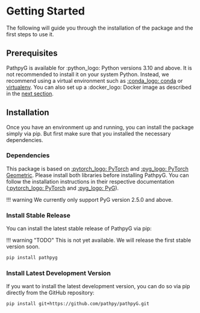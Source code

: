 # Getting Started

The following will guide you through the installation of the package and the first steps to use it.

## Prerequisites

PathpyG is available for :python_logo: Python versions 3.10 and above. It is not recommended to install it on your system Python. Instead, we recommend using a virtual environment such as [:conda_logo: conda](https://docs.conda.io/en/latest/) or [virtualenv](https://virtualenv.pypa.io/en/latest/). You can also set up a :docker_logo: Docker image as described in the [next section](docker_installation.md).

## Installation

Once you have an environment up and running, you can install the package simply via pip. But first make sure that you installed the necessary dependencies.

### Dependencies

This package is based on [:pytorch_logo: PyTorch](https://pytorch.org/) and [:pyg_logo: PyTorch Geometric](https://pytorch-geometric.readthedocs.io/). Please install both libraries before installing PathpyG. You can follow the installation instructions in their respective documentation ([:pytorch_logo: PyTorch](https://pytorch.org/get-started/locally/) and [:pyg_logo: PyG](https://pytorch-geometric.readthedocs.io/en/stable/install/installation.html)).

!!! warning
    We currently only support PyG version 2.5.0 and above.

### Install Stable Release

You can install the latest stable release of PathpyG via pip:

!!! warning "TODO"
    This is not yet available. We will release the first stable version soon.

```bash
pip install pathpyg
```

### Install Latest Development Version

If you want to install the latest development version, you can do so via pip directly from the GitHub repository:

```bash
pip install git+https://github.com/pathpy/pathpyG.git
```
